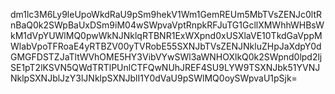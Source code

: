dm1lc3M6Ly9leUpoWkdRaU9pSm9hekV1Wm1GemREUm5MbTVsZENJc0ltRnBaQ0k2SWpBaUxDSm9iM04wSWpvaVptRnpkRFJuTG1GcllXMWhhWHBsWkM1dVpYUWlMQ0pwWkNJNklqRTBNR1ExWXpnd0xUSXlaVE10TkdGaVppMWlabVpoTFRoaE4yRTBZV00yTVRobE55SXNJbTVsZENJNkluZHpJaXdpY0dGMGFDSTZJaTltWVhOME5HY3VibVYwSWl3aWNHOXlkQ0k2SWpnd0lpd2ljSE1pT2lKSVN5QWdTRTlPUnlCTFQwNUhJREF4SU9LYW9TSXNJbk51YVNJNklpSXNJblJzY3lJNklpSXNJblI1Y0dVaU9pSWlMQ0oySWpvaU1pSjk=
